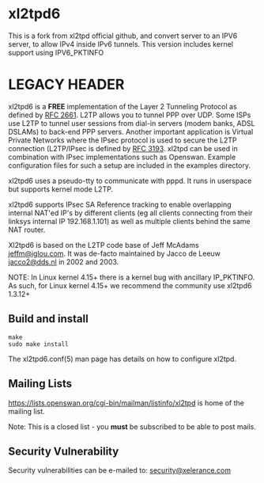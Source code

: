 # xl2tpd6

This is a fork from xl2tpd official github, and convert server to an IPV6 server, to allow IPv4 inside IPv6 tunnels.
This version includes kernel support using IPV6_PKTINFO


# LEGACY HEADER
xl2tpd6 is a **FREE** implementation of the Layer 2 Tunneling Protocol
as defined by [RFC 2661](https://tools.ietf.org/rfc/rfc2661.txt).
L2TP allows you to tunnel PPP over UDP. Some ISPs use L2TP to tunnel user
sessions from dial-in servers (modem banks, ADSL DSLAMs) to back-end PPP
servers. Another important application is Virtual Private Networks where
the IPsec protocol is used to secure the L2TP connection (L2TP/IPsec is
defined by [RFC 3193](https://tools.ietf.org/rfc/rfc3193.txt). xl2tpd can
be used in combination with IPsec implementations such as Openswan. Example
configuration files for such a setup are included in the examples directory.

xl2tpd6 uses a pseudo-tty to communicate with pppd.
It runs in userspace but supports kernel mode L2TP.

xl2tpd6 supports IPsec SA Reference tracking to enable overlapping internal
NAT'ed IP's by different clients (eg all clients connecting from their
linksys internal IP 192.168.1.101) as well as multiple clients behind
the same NAT router.

Xl2tpd6 is based on the L2TP code base of Jeff McAdams <jeffm@iglou.com>.
It was de-facto maintained by Jacco de Leeuw <jacco2@dds.nl> in 2002 and 2003.

NOTE: In Linux kernel 4.15+ there is a kernel bug with ancillary IP_PKTINFO.
      As such, for Linux kernel 4.15+ we recommend the community use xl2tpd6
      1.3.12+

## Build and install
    make
    sudo make install

The xl2tpd6.conf(5) man page has details on how to configure xl2tpd.


## Mailing Lists

https://lists.openswan.org/cgi-bin/mailman/listinfo/xl2tpd
is home of the mailing list.

Note: This is a closed list - you **must** be subscribed to be able
to post mails.

## Security Vulnerability

Security vulnerabilities can be e-mailed to: security@xelerance.com
